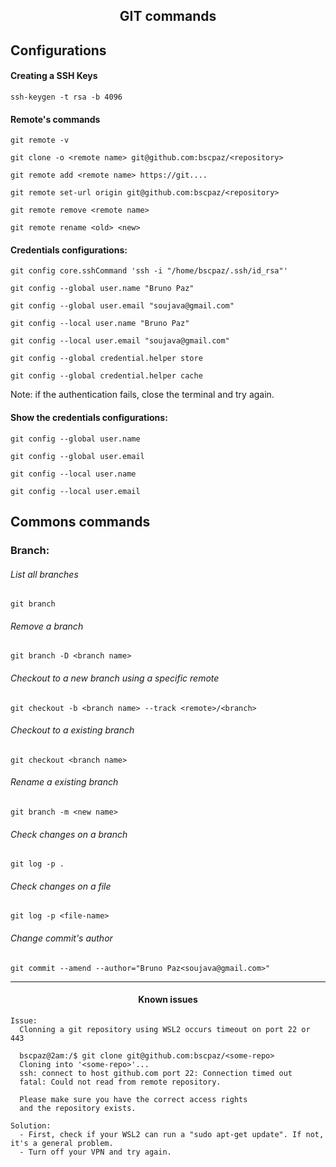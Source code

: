 <h2 align="center">GIT commands</h2>

## Configurations
#### Creating a SSH Keys
```console
ssh-keygen -t rsa -b 4096
```

#### Remote's commands
```console
git remote -v
```
```console
git clone -o <remote name> git@github.com:bscpaz/<repository>
```
```console
git remote add <remote name> https://git....
```
```console
git remote set-url origin git@github.com:bscpaz/<repository>
```
```console
git remote remove <remote name>
```
```console
git remote rename <old> <new>
 ```
#### Credentials configurations:
```console
git config core.sshCommand 'ssh -i "/home/bscpaz/.ssh/id_rsa"'
```
```console
git config --global user.name "Bruno Paz"
```
```console
git config --global user.email "soujava@gmail.com"
```
```console
git config --local user.name "Bruno Paz"
```
```console
git config --local user.email "soujava@gmail.com"
```
```console
git config --global credential.helper store
```
```console
git config --global credential.helper cache
```

Note: if the authentication fails, close the terminal and try again.

#### Show the credentials configurations:
```console
git config --global user.name
```
```console
git config --global user.email
```
```console
git config --local user.name
```
```console
git config --local user.email
```

## Commons commands
### Branch:

###### List all branches
```console
git branch
```
###### Remove a branch
```console
git branch -D <branch name>
```
###### Checkout to a new branch using a specific remote
```console
git checkout -b <branch name> --track <remote>/<branch>
```
###### Checkout to a existing branch
```console
git checkout <branch name>
```
###### Rename a existing branch
```console
git branch -m <new name>
```

###### Check changes on a branch
```console
git log -p .
```

###### Check changes on a file
```console
git log -p <file-name>
```

###### Change commit's author
```console
git commit --amend --author="Bruno Paz<soujava@gmail.com>"
```
<hr>
<h4 align="center">Known issues</h4>

```console
Issue:
  Clonning a git repository using WSL2 occurs timeout on port 22 or 443

  bscpaz@2am:/$ git clone git@github.com:bscpaz/<some-repo>
  Cloning into '<some-repo>'...
  ssh: connect to host github.com port 22: Connection timed out
  fatal: Could not read from remote repository.

  Please make sure you have the correct access rights
  and the repository exists.
  
Solution:
  - First, check if your WSL2 can run a "sudo apt-get update". If not, it's a general problem.
  - Turn off your VPN and try again.
``` 

